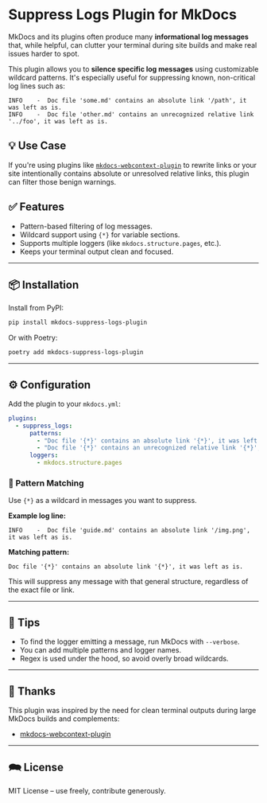 ﻿# Suppress Logs Plugin for MkDocs

MkDocs and its plugins often produce many **informational log messages** that, while helpful, can clutter your terminal during site builds and make real issues harder to spot.

This plugin allows you to **silence specific log messages** using customizable wildcard patterns. It's especially useful for suppressing known, non-critical log lines such as:

```
INFO    -  Doc file 'some.md' contains an absolute link '/path', it was left as is.
INFO    -  Doc file 'other.md' contains an unrecognized relative link '../foo', it was left as is.
```

## 💡 Use Case

If you're using plugins like [`mkdocs-webcontext-plugin`](https://github.com/darrelk/mkdocs-webcontext-plugin) to rewrite links or your site intentionally contains absolute or unresolved relative links, this plugin can filter those benign warnings.

## ✅ Features

* Pattern-based filtering of log messages.
* Wildcard support using `{*}` for variable sections.
* Supports multiple loggers (like `mkdocs.structure.pages`, etc.).
* Keeps your terminal output clean and focused.

---

## 📦 Installation

Install from PyPI:

```bash
pip install mkdocs-suppress-logs-plugin
```

Or with Poetry:

```bash
poetry add mkdocs-suppress-logs-plugin
```

---

## ⚙️ Configuration

Add the plugin to your `mkdocs.yml`:

```yaml
plugins:
  - suppress_logs:
      patterns:
        - "Doc file '{*}' contains an absolute link '{*}', it was left as is."
        - "Doc file '{*}' contains an unrecognized relative link '{*}', it was left as is. Did you mean '{*}'?"
      loggers:
        - mkdocs.structure.pages
```

### 🔧 Pattern Matching

Use `{*}` as a wildcard in messages you want to suppress.

**Example log line:**

```
INFO    -  Doc file 'guide.md' contains an absolute link '/img.png', it was left as is.
```

**Matching pattern:**

```
Doc file '{*}' contains an absolute link '{*}', it was left as is.
```

This will suppress any message with that general structure, regardless of the exact file or link.

---

## 🧪 Tips

* To find the logger emitting a message, run MkDocs with `--verbose`.
* You can add multiple patterns and logger names.
* Regex is used under the hood, so avoid overly broad wildcards.

---

## 🙏 Thanks

This plugin was inspired by the need for clean terminal outputs during large MkDocs builds and complements:

* [mkdocs-webcontext-plugin](https://github.com/darrelk/mkdocs-webcontext-plugin)

---

## 🗪 License

MIT License – use freely, contribute generously.
